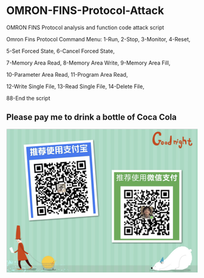 # OMRON-FINS-Protocol-Attack
OMRON FINS Protocol analysis and function code attack script

Omron Fins Protocol Command Menu:
1-Run, 2-Stop, 3-Monitor, 4-Reset,

5-Set Forced State, 6-Cancel Forced State,

7-Memory Area Read, 8-Memory Area Write, 9-Memory Area Fill,

10-Parameter Area Read, 11-Program Area Read,

12-Write Single File, 13-Read Single File, 14-Delete File,

88-End the script

## Please pay me to drink a bottle of Coca Cola
![替代文本](https://raw.githubusercontent.com/BoxFighter/IMG/master/sponor.png)

